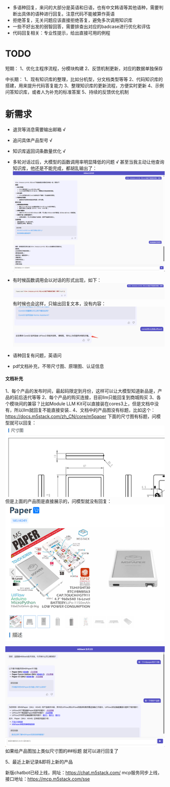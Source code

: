 - 多语种回复，来问的大部分是英语和日语，也有中文韩语等其他语种，需要判断出具体的语种进行回复。注意代码不能被算作英语
- 拒绝答复，无关问题应该直接拒绝答复，避免多次调用知识库
- 一些不好出发的弱智回答，需要排查出对应的badcase进行优化和评估
- 代码回复相关：专业性提示，给出直接可用的例程




# TODO
短期：
1、优化主程序流程，分模块构建
2、反馈机制更新，对应的数据单独保存

中长期：
1、现有知识库的整理，比如分机型，分文档类型等等
2、代码知识库的搭建，用来提升代码答复能力
3、整理知识库的更新流程，方便实时更新
4、示例问答知识库，或者人为补充的标准答案
5、持续的反馈优化机制


# 新需求
- 退货等消息需要输出邮箱 √
- 追问具体产品型号 √
- 知识库返回词条数量优化 √
- 多轮对话过后，大模型的函数调用率明显降低的问题 √
甚至当我主动让他查询知识库，他还是不能完成，都胡乱输出了：
![](../file/Pasted%20image%2020250512182027.png)

- 有时候函数调用会以对话的形式出现，如下：
![](../file/Pasted%20image%2020250512182144.png)
有时候也会这样，只输出回复文本，没有内容：
![](../file/Pasted%20image%2020250513091820.png)

- 语种回复有问题，英语问
- pdf文档补充，不带尺寸图、原理图、认证信息


#### 文档补充
1、每个产品的发布时间，最起码限定到月份，这样可以让大模型知道新品是，产品的前后迭代等等
2、每个产品的购买连接，目前llm只能回复到商城购买
3、各个模块间的兼容？比如Module LLM Kit可以直接装在cores3上，但是文档中没有，所以llm就回复不能直接安装..
4、文档中的产品图没有标题，比如这个：https://docs.m5stack.com/zh_CN/core/m5paper
下面的尺寸图有标题，问模型就可以回复：
![](../file/Pasted%20image%2020250515153239.png)
但是上面的产品图是直接展示的，问模型就没有回复：
![](../file/Pasted%20image%2020250515153329.png)


![](../file/Pasted%20image%2020250515153430.png)
如果给产品图加上类似尺寸图的##标题 就可以进行回复了




5、最近上新记录&即将上新的产品



新版chatbot已经上线，网址：https://chat.m5stack.com/
mcp服务同步上线，接口地址：https://mcp.m5stack.com/sse

